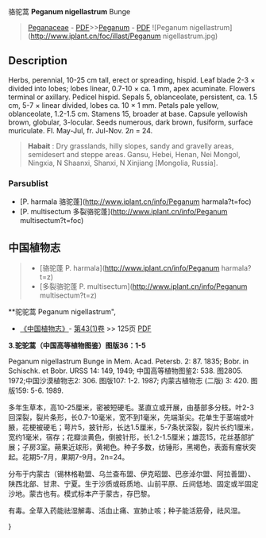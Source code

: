 骆驼蒿 **Peganum nigellastrum** Bunge

> [Peganaceae](http://www.iplant.cn/info/Peganaceae?t=foc) - [PDF](http://www.iplant.cn/foc/pdf/Peganaceae.pdf)>>[Peganum](http://www.iplant.cn/info/Peganum?t=foc) - [PDF](http://www.iplant.cn/foc/pdf/Peganum.pdf)
![Peganum nigellastrum](http://www.iplant.cn/foc/illast/Peganum nigellastrum.jpg)

## Description

Herbs, perennial, 10-25 cm tall, erect or spreading, hispid. Leaf blade 2-3 × divided into lobes; lobes linear, 0.7-10 × ca. 1 mm, apex acuminate. Flowers terminal or axillary. Pedicel hispid. Sepals 5, oblanceolate, persistent, ca. 1.5 cm, 5-7 × linear divided, lobes ca. 10 × 1 mm. Petals pale yellow, oblanceolate, 1.2-1.5 cm. Stamens 15, broader at base. Capsule yellowish brown, globular, 3-locular. Seeds numerous, dark brown, fusiform, surface muriculate. Fl. May-Jul, fr. Jul-Nov. 2*n* = 24.

> **Habait** : 
> Dry grasslands, hilly slopes, sandy and gravelly areas, semidesert and steppe areas. Gansu, Hebei, Henan, Nei Mongol, Ningxia, N Shaanxi, Shanxi, N Xinjiang [Mongolia, Russia].

### Parsublist

* [P.  harmala  骆驼蓬](http://www.iplant.cn/info/Peganum harmala?t=foc)
* [P.  multisectum  多裂骆驼蓬](http://www.iplant.cn/info/Peganum multisectum?t=foc)

## 中国植物志

> * [骆驼蓬  P.  harmala](http://www.iplant.cn/info/Peganum harmala?t=z)
> * [多裂骆驼蓬  P.  multisectum](http://www.iplant.cn/info/Peganum multisectum?t=z)

**驼驼蒿 Peganum nigellastrum",

* [《中国植物志》](http://www.iplant.cn/frps)- [第43(1)卷](http://www.iplant.cn/frps/vol/43(1)) >> 125页 [PDF](http://www.iplant.cn/frps/pdf/43(1)/125.pdf)

**3.驼驼蒿（中国高等植物图鉴）图版36：1-5**

Peganum nigellastrum Bunge in Mem. Acad. Petersb. 2: 87. 1835; Bobr. in Schischk. et Bobr. URSS 14: 149, 1949; 中国高等植物图鉴2: 538. 图2805. 1972;中国沙漠植物志2: 306. 图版107: 1-2. 1987; 内蒙古植物志 (二版) 3: 420. 图版159: 5-6. 1989.

多年生草本，高10-25厘米，密被短硬毛。茎直立或开展，由基部多分枝。叶2-3回深裂，裂片条形，长0.7-10毫米，宽不到1毫米，先端渐尖。花单生于茎端或叶腋，花梗被硬毛；萼片5，披针形，长达1.5厘米，5-7条状深裂，裂片长约1厘米，宽约1毫米，宿存；花瓣淡黄色，倒披针形，长1.2-1.5厘米；雄蕊15，花丝基部扩展；子房3室。蒴果近球形，黄褐色。种子多数，纺锤形，黑褐色，表面有瘤状突起。花期5-7月，果期7-9月。2n=24。

分布于内蒙古（锡林格勒盟、乌兰查布盟、伊克昭盟、巴彦淖尔盟、阿拉善盟）、陕西北部、甘肃、宁夏。生于沙质或砾质地、山前平原、丘间低地、固定或半固定沙地。蒙古也有。模式标本产于蒙古，存巴黎。

有毒。全草入药能祛湿解毒、活血止痛、宣肺止咳；种子能活筋骨，祛风湿。

}